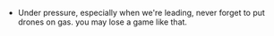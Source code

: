 
 + Under pressure, especially when we're leading, never forget to put drones on gas.
   you may lose a game like that.
